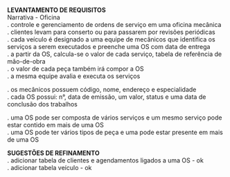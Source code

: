 **LEVANTAMENTO DE REQUISITOS**  
Narrativa - Oficina  
. controle e gerenciamento de ordens de serviço em uma 
oficina mecânica  
. clientes levam para conserto ou para passarem por 
revisões periódicas  
. cada veículo é designado a uma equipe de mecânicos
que identifica os serviços a serem executados e preenche 
uma OS com data de entrega  
. a partir da OS, calcula-se o valor de cada serviço, 
tabela de referência de mão-de-obra  
. o valor de cada peça também irá compor a OS  
. a mesma equipe avalia e executa os serviços

. os mecânicos possuem código, nome, endereço e especialidade  
. cada OS possui: n°, data de emissão, um valor, status
e uma data de conclusão dos trabalhos  

. uma OS pode ser composta de vários serviços e um mesmo 
serviço pode estar contido em mais de uma OS  
. uma OS pode ter vários tipos de peça e uma pode estar 
presente em mais de uma OS  

**SUGESTÕES DE REFINAMENTO**  
. adicionar tabela de clientes e agendamentos ligados a uma OS - ok  
. adicionar tabela veículo - ok  